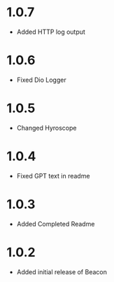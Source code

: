# 1.0.7

- Added HTTP log output

# 1.0.6

- Fixed Dio Logger

# 1.0.5

- Changed Hyroscope
  
# 1.0.4

- Fixed GPT text in readme
  
# 1.0.3

- Added Completed Readme
  
# 1.0.2

- Added initial release of Beacon